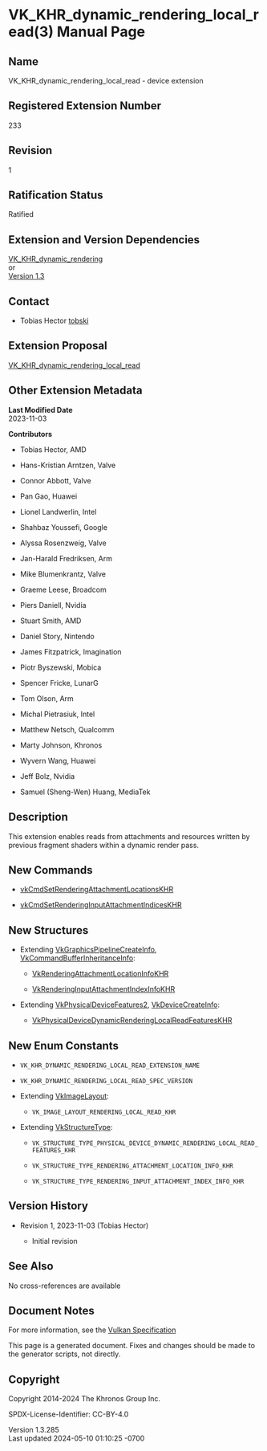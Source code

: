 # VK_KHR_dynamic_rendering_local_read(3) Manual Page

## Name

VK_KHR_dynamic_rendering_local_read - device extension



## <a href="#_registered_extension_number" class="anchor"></a>Registered Extension Number

233

## <a href="#_revision" class="anchor"></a>Revision

1

## <a href="#_ratification_status" class="anchor"></a>Ratification Status

Ratified

## <a href="#_extension_and_version_dependencies" class="anchor"></a>Extension and Version Dependencies

[VK_KHR_dynamic_rendering](https://registry.khronos.org/vulkan/specs/1.3-extensions/man/html/VK_KHR_dynamic_rendering.html)  
or  
[Version 1.3](#versions-1.3)  

## <a href="#_contact" class="anchor"></a>Contact

- Tobias Hector <a
  href="https://github.com/KhronosGroup/Vulkan-Docs/issues/new?body=%5BVK_KHR_dynamic_rendering_local_read%5D%20@tobski%0A*Here%20describe%20the%20issue%20or%20question%20you%20have%20about%20the%20VK_KHR_dynamic_rendering_local_read%20extension*"
  target="_blank" rel="nofollow noopener"><em></em>tobski</a>

## <a href="#_extension_proposal" class="anchor"></a>Extension Proposal

[VK_KHR_dynamic_rendering_local_read](https://github.com/KhronosGroup/Vulkan-Docs/tree/main/proposals/VK_KHR_dynamic_rendering_local_read.adoc)

## <a href="#_other_extension_metadata" class="anchor"></a>Other Extension Metadata

**Last Modified Date**  
2023-11-03

**Contributors**  
- Tobias Hector, AMD

- Hans-Kristian Arntzen, Valve

- Connor Abbott, Valve

- Pan Gao, Huawei

- Lionel Landwerlin, Intel

- Shahbaz Youssefi, Google

- Alyssa Rosenzweig, Valve

- Jan-Harald Fredriksen, Arm

- Mike Blumenkrantz, Valve

- Graeme Leese, Broadcom

- Piers Daniell, Nvidia

- Stuart Smith, AMD

- Daniel Story, Nintendo

- James Fitzpatrick, Imagination

- Piotr Byszewski, Mobica

- Spencer Fricke, LunarG

- Tom Olson, Arm

- Michal Pietrasiuk, Intel

- Matthew Netsch, Qualcomm

- Marty Johnson, Khronos

- Wyvern Wang, Huawei

- Jeff Bolz, Nvidia

- Samuel (Sheng-Wen) Huang, MediaTek

## <a href="#_description" class="anchor"></a>Description

This extension enables reads from attachments and resources written by
previous fragment shaders within a dynamic render pass.

## <a href="#_new_commands" class="anchor"></a>New Commands

- [vkCmdSetRenderingAttachmentLocationsKHR](https://registry.khronos.org/vulkan/specs/1.3-extensions/man/html/vkCmdSetRenderingAttachmentLocationsKHR.html)

- [vkCmdSetRenderingInputAttachmentIndicesKHR](https://registry.khronos.org/vulkan/specs/1.3-extensions/man/html/vkCmdSetRenderingInputAttachmentIndicesKHR.html)

## <a href="#_new_structures" class="anchor"></a>New Structures

- Extending
  [VkGraphicsPipelineCreateInfo](https://registry.khronos.org/vulkan/specs/1.3-extensions/man/html/VkGraphicsPipelineCreateInfo.html),
  [VkCommandBufferInheritanceInfo](https://registry.khronos.org/vulkan/specs/1.3-extensions/man/html/VkCommandBufferInheritanceInfo.html):

  - [VkRenderingAttachmentLocationInfoKHR](https://registry.khronos.org/vulkan/specs/1.3-extensions/man/html/VkRenderingAttachmentLocationInfoKHR.html)

  - [VkRenderingInputAttachmentIndexInfoKHR](https://registry.khronos.org/vulkan/specs/1.3-extensions/man/html/VkRenderingInputAttachmentIndexInfoKHR.html)

- Extending [VkPhysicalDeviceFeatures2](https://registry.khronos.org/vulkan/specs/1.3-extensions/man/html/VkPhysicalDeviceFeatures2.html),
  [VkDeviceCreateInfo](https://registry.khronos.org/vulkan/specs/1.3-extensions/man/html/VkDeviceCreateInfo.html):

  - [VkPhysicalDeviceDynamicRenderingLocalReadFeaturesKHR](https://registry.khronos.org/vulkan/specs/1.3-extensions/man/html/VkPhysicalDeviceDynamicRenderingLocalReadFeaturesKHR.html)

## <a href="#_new_enum_constants" class="anchor"></a>New Enum Constants

- `VK_KHR_DYNAMIC_RENDERING_LOCAL_READ_EXTENSION_NAME`

- `VK_KHR_DYNAMIC_RENDERING_LOCAL_READ_SPEC_VERSION`

- Extending [VkImageLayout](https://registry.khronos.org/vulkan/specs/1.3-extensions/man/html/VkImageLayout.html):

  - `VK_IMAGE_LAYOUT_RENDERING_LOCAL_READ_KHR`

- Extending [VkStructureType](https://registry.khronos.org/vulkan/specs/1.3-extensions/man/html/VkStructureType.html):

  - `VK_STRUCTURE_TYPE_PHYSICAL_DEVICE_DYNAMIC_RENDERING_LOCAL_READ_FEATURES_KHR`

  - `VK_STRUCTURE_TYPE_RENDERING_ATTACHMENT_LOCATION_INFO_KHR`

  - `VK_STRUCTURE_TYPE_RENDERING_INPUT_ATTACHMENT_INDEX_INFO_KHR`

## <a href="#_version_history" class="anchor"></a>Version History

- Revision 1, 2023-11-03 (Tobias Hector)

  - Initial revision

## <a href="#_see_also" class="anchor"></a>See Also

No cross-references are available

## <a href="#_document_notes" class="anchor"></a>Document Notes

For more information, see the <a
href="https://registry.khronos.org/vulkan/specs/1.3-extensions/html/vkspec.html#VK_KHR_dynamic_rendering_local_read"
target="_blank" rel="noopener">Vulkan Specification</a>

This page is a generated document. Fixes and changes should be made to
the generator scripts, not directly.

## <a href="#_copyright" class="anchor"></a>Copyright

Copyright 2014-2024 The Khronos Group Inc.

SPDX-License-Identifier: CC-BY-4.0

Version 1.3.285  
Last updated 2024-05-10 01:10:25 -0700
